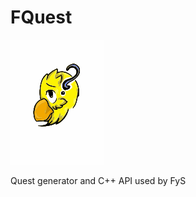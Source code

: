 # FQuest
![FQuest logo](https://github.com/FreeYourSoul/FQuest/blob/master/artwork/logo.png?raw=true)

Quest generator and C++ API used by FyS 
